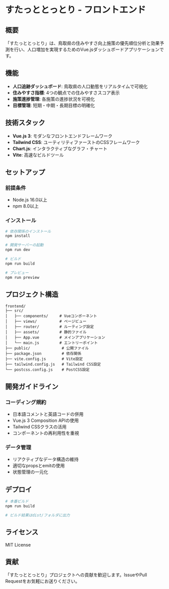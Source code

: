 # すたっととっとり - フロントエンド

## 概要
「すたっととっとり」は、鳥取県の住みやすさ向上施策の優先順位分析と効果予測を行い、人口増加を実現するためのVue.jsダッシュボードアプリケーションです。

## 機能
- **人口追跡ダッシュボード**: 鳥取県の人口動態をリアルタイムで可視化
- **住みやすさ指標**: 4つの観点での住みやすさスコア表示
- **施策進捗管理**: 各施策の進捗状況を可視化
- **目標管理**: 短期・中期・長期目標の明確化

## 技術スタック
- **Vue.js 3**: モダンなフロントエンドフレームワーク
- **Tailwind CSS**: ユーティリティファーストのCSSフレームワーク
- **Chart.js**: インタラクティブなグラフ・チャート
- **Vite**: 高速なビルドツール

## セットアップ

### 前提条件
- Node.js 16.0以上
- npm 8.0以上

### インストール
```bash
# 依存関係のインストール
npm install

# 開発サーバーの起動
npm run dev

# ビルド
npm run build

# プレビュー
npm run preview
```

## プロジェクト構造
```
frontend/
├── src/
│   ├── components/     # Vueコンポーネント
│   ├── views/          # ページビュー
│   ├── router/         # ルーティング設定
│   ├── assets/         # 静的ファイル
│   ├── App.vue         # メインアプリケーション
│   └── main.js         # エントリーポイント
├── public/              # 公開ファイル
├── package.json         # 依存関係
├── vite.config.js       # Vite設定
├── tailwind.config.js   # Tailwind CSS設定
└── postcss.config.js    # PostCSS設定
```

## 開発ガイドライン

### コーディング規約
- 日本語コメントと英語コードの併用
- Vue.js 3 Composition APIの使用
- Tailwind CSSクラスの活用
- コンポーネントの再利用性を重視

### データ管理
- リアクティブなデータ構造の維持
- 適切なpropsとemitの使用
- 状態管理の一元化

## デプロイ
```bash
# 本番ビルド
npm run build

# ビルド結果はdist/フォルダに出力
```

## ライセンス
MIT License

## 貢献
「すたっととっとり」プロジェクトへの貢献を歓迎します。IssueやPull Requestをお気軽にお送りください。
